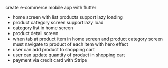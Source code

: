 create e-commerce mobile app with flutter

- home screen with list products support lazy loading
- product category screen support lazy load
- category list in home screen
- product detail screen
- when tab at product item in home screen and product category screen must navigate to product of each item with hero effect
- user can add product to shopping cart
- user can update quantity of product in shopping cart
- payment via credit card with Stripe
